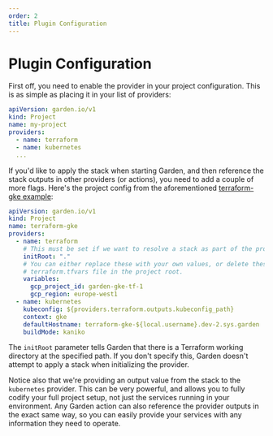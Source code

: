```yaml
---
order: 2
title: Plugin Configuration
---
```


# Plugin Configuration

First off, you need to enable the provider in your project configuration. This is as simple as placing it in your list of providers:

```yaml
apiVersion: garden.io/v1
kind: Project
name: my-project
providers:
  - name: terraform
  - name: kubernetes
  ...
```

If you'd like to apply the stack when starting Garden, and then reference the stack outputs in other providers (or actions), you need to add a couple of more flags. Here's the project config from the aforementioned [terraform-gke example](https://github.com/garden-io/garden/tree/0.13.44/examples/terraform-gke):

```yaml
apiVersion: garden.io/v1
kind: Project
name: terraform-gke
providers:
  - name: terraform
    # This must be set if we want to resolve a stack as part of the provider initialization.
    initRoot: "."
    # You can either replace these with your own values, or delete these and provide your own in a
    # terraform.tfvars file in the project root.
    variables:
      gcp_project_id: garden-gke-tf-1
      gcp_region: europe-west1
  - name: kubernetes
    kubeconfig: ${providers.terraform.outputs.kubeconfig_path}
    context: gke
    defaultHostname: terraform-gke-${local.username}.dev-2.sys.garden
    buildMode: kaniko
```

The `initRoot` parameter tells Garden that there is a Terraform working directory at the specified path. If you don't specify this, Garden doesn't attempt to apply a stack when initializing the provider.

Notice also that we're providing an output value from the stack to the `kubernetes` provider. This can be very powerful, and allows you to fully codify your full project setup, not just the services running in your environment. Any Garden action can also reference the provider outputs in the exact same way, so you can easily provide your services with any information they need to operate.
